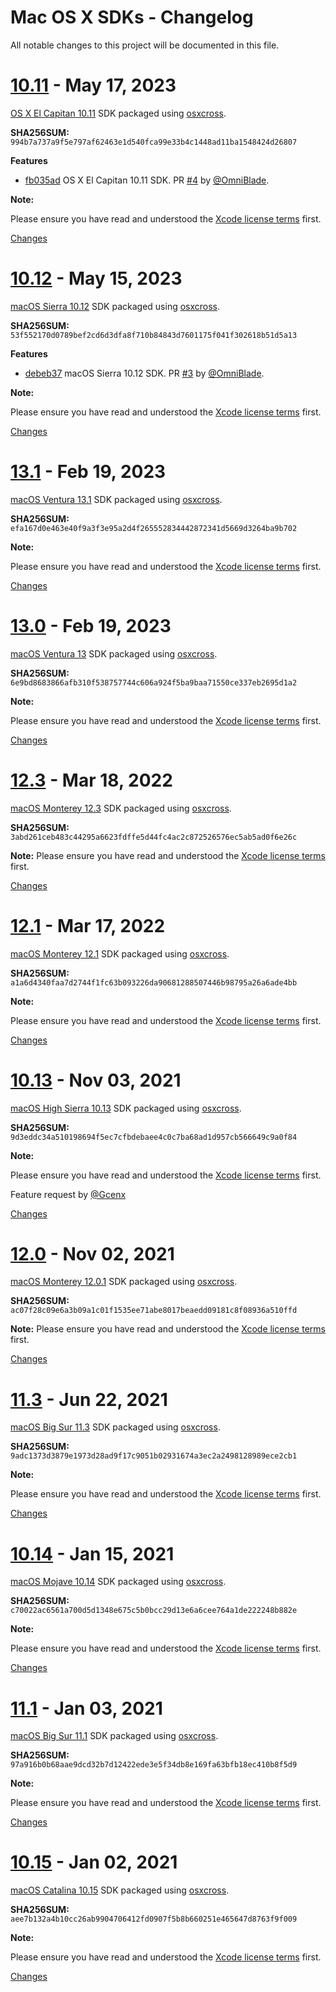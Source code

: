 # Mac OS X SDKs - Changelog

All notable changes to this project will be documented in this file.

<a name="10.11"></a>

# [10.11](https://github.com/joseluisq/macosx-sdks/releases/tag/10.11) - May 17, 2023

[OS X El Capitan 10.11](https://en.wikipedia.org/wiki/OS_X_El_Capitan) SDK packaged using [osxcross](https://github.com/tpoechtrager/osxcross#packaging-the-sdk).

**SHA256SUM:** `994b7a737a9f5e797af62463e1d540fca99e33b4c1448ad11ba1548424d26807`

__Features__

- [fb035ad](https://github.com/joseluisq/macosx-sdks/commit/fb035ad0ee0f0efdfd3d701d850baaa274793001) OS X El Capitan 10.11 SDK. PR [#4](https://github.com/joseluisq/macosx-sdks/pull/4) by [@OmniBlade](https://github.com/OmniBlade).

__Note:__

Please ensure you have read and understood the [Xcode license terms](https://www.apple.com/legal/sla/docs/xcode.pdf) first.

[Changes][10.11]

<a name="10.11"></a>

# [10.12](https://github.com/joseluisq/macosx-sdks/releases/tag/10.12) - May 15, 2023

[macOS Sierra 10.12](https://en.wikipedia.org/wiki/MacOS_Sierra) SDK packaged using [osxcross](https://github.com/tpoechtrager/osxcross#packaging-the-sdk).

**SHA256SUM:** `53f552170d0789bef2cd6d3dfa8f710b84843d7601175f041f302618b51d5a13`

__Features__

- [debeb37](https://github.com/joseluisq/macosx-sdks/commit/debeb3718ad2f41d1971f1247bb3ae3e1cfd0cd3) macOS Sierra 10.12 SDK. PR [#3](https://github.com/joseluisq/macosx-sdks/pull/3) by [@OmniBlade](https://github.com/OmniBlade).

__Note:__

Please ensure you have read and understood the [Xcode license terms](https://www.apple.com/legal/sla/docs/xcode.pdf) first.

[Changes][10.12]

<a name="13.1"></a>

# [13.1](https://github.com/joseluisq/macosx-sdks/releases/tag/13.1) - Feb 19, 2023

[macOS Ventura 13.1](https://developer.apple.com/documentation/macos-release-notes/macos-13_1-release-notes) SDK packaged using [osxcross](https://github.com/tpoechtrager/osxcross#packaging-the-sdk).

**SHA256SUM:** `efa167d0e463e40f9a3f3e95a2d4f265552834442872341d5669d3264ba9b702`

__Note:__

Please ensure you have read and understood the [Xcode license terms](https://www.apple.com/legal/sla/docs/xcode.pdf) first.

[Changes][13.1]

<a name="13.0"></a>

# [13.0](https://github.com/joseluisq/macosx-sdks/releases/tag/13.0) - Feb 19, 2023

[macOS Ventura 13](https://developer.apple.com/documentation/macos-release-notes/macos-13-release-notes) SDK packaged using [osxcross](https://github.com/tpoechtrager/osxcross#packaging-the-sdk).

**SHA256SUM:** `6e9bd8683866afb310f538757744c606a924f5ba9baa71550ce337eb2695d1a2`

__Note:__

Please ensure you have read and understood the [Xcode license terms](https://www.apple.com/legal/sla/docs/xcode.pdf) first.

[Changes][13.0]

<a name="12.3"></a>

# [12.3](https://github.com/joseluisq/macosx-sdks/releases/tag/12.3) - Mar 18, 2022

[macOS Monterey 12.3](https://developer.apple.com/documentation/macos-release-notes/macos-12_3-release-notes) SDK packaged using [osxcross](https://github.com/tpoechtrager/osxcross#packaging-the-sdk).

**SHA256SUM:** `3abd261ceb483c44295a6623fdffe5d44fc4ac2c872526576ec5ab5ad0f6e26c`

__Note:__
Please ensure you have read and understood the [Xcode license terms](https://www.apple.com/legal/sla/docs/xcode.pdf) first.

[Changes][12.3]

<a name="12.1"></a>

# [12.1](https://github.com/joseluisq/macosx-sdks/releases/tag/12.1) - Mar 17, 2022

[macOS Monterey 12.1](https://developer.apple.com/documentation/macos-release-notes/macos-12_1-release-notes) SDK packaged using [osxcross](https://github.com/tpoechtrager/osxcross#packaging-the-sdk).

**SHA256SUM:** `a1a6d4340faa7d2744f1fc63b093226da90681288507446b98795a26a6ade4bb`

__Note:__

Please ensure you have read and understood the [Xcode license terms](https://www.apple.com/legal/sla/docs/xcode.pdf) first.

[Changes][12.1]

<a name="10.13"></a>

# [10.13](https://github.com/joseluisq/macosx-sdks/releases/tag/10.13) - Nov 03, 2021

[macOS High Sierra 10.13](https://en.wikipedia.org/wiki/MacOS_High_Sierra) SDK packaged using [osxcross](https://github.com/tpoechtrager/osxcross#packaging-the-sdk).

**SHA256SUM:** `9d3eddc34a510198694f5ec7cfbdebaee4c0c7ba68ad1d957cb566649c9a0f84`

__Note:__

Please ensure you have read and understood the [Xcode license terms](https://www.apple.com/legal/sla/docs/xcode.pdf) first.

Feature request by [@Gcenx](https://github.com/Gcenx)

[Changes][10.13]

<a name="12.0"></a>

# [12.0](https://github.com/joseluisq/macosx-sdks/releases/tag/12.0) - Nov 02, 2021

[macOS Monterey 12.0.1](https://developer.apple.com/documentation/macos-release-notes/macos-12_0_1-release-notes) SDK packaged using [osxcross](https://github.com/tpoechtrager/osxcross#packaging-the-sdk).

**SHA256SUM:** `ac07f28c09e6a3b09a1c01f1535ee71abe8017beaedd09181c8f08936a510ffd`

__Note:__
Please ensure you have read and understood the [Xcode license terms](https://www.apple.com/legal/sla/docs/xcode.pdf) first.

[Changes][12.0]

<a name="11.3"></a>

# [11.3](https://github.com/joseluisq/macosx-sdks/releases/tag/11.3) - Jun 22, 2021

[macOS Big Sur 11.3](https://developer.apple.com/documentation/macos-release-notes/macos-big-sur-11_3-release-notes) SDK packaged using [osxcross](https://github.com/tpoechtrager/osxcross#packaging-the-sdk).

**SHA256SUM:** `9adc1373d3879e1973d28ad9f17c9051b02931674a3ec2a2498128989ece2cb1`

__Note:__

Please ensure you have read and understood the [Xcode license terms](https://www.apple.com/legal/sla/docs/xcode.pdf) first.

[Changes][11.3]

<a name="10.14"></a>

# [10.14](https://github.com/joseluisq/macosx-sdks/releases/tag/10.14) - Jan 15, 2021

[macOS Mojave 10.14](https://developer.apple.com/documentation/macos-release-notes/macos-mojave-10_14-release-notes) SDK packaged using [osxcross](https://github.com/tpoechtrager/osxcross#packaging-the-sdk).

**SHA256SUM:** `c70022ac6561a700d5d1348e675c5b0bcc29d13e6a6cee764a1de222248b882e`

__Note:__

Please ensure you have read and understood the [Xcode license terms](https://www.apple.com/legal/sla/docs/xcode.pdf) first.

[Changes][10.14]

<a name="11.1"></a>

# [11.1](https://github.com/joseluisq/macosx-sdks/releases/tag/11.1) - Jan 03, 2021

[macOS Big Sur 11.1](https://developer.apple.com/documentation/macos-release-notes/macos-big-sur-11_1-release-notes) SDK packaged using [osxcross](https://github.com/tpoechtrager/osxcross#packaging-the-sdk).

**SHA256SUM:** `97a916b0b68aae9dcd32b7d12422ede3e5f34db8e169fa63bfb18ec410b8f5d9`

__Note:__

Please ensure you have read and understood the [Xcode license terms](https://www.apple.com/legal/sla/docs/xcode.pdf) first.

[Changes][11.1]

<a name="10.15"></a>

# [10.15](https://github.com/joseluisq/macosx-sdks/releases/tag/10.15) - Jan 02, 2021

[macOS Catalina 10.15](https://developer.apple.com/documentation/macos-release-notes/macos-catalina-10_15-release-notes) SDK packaged using [osxcross](https://github.com/tpoechtrager/osxcross#packaging-the-sdk).

**SHA256SUM:** `aee7b132a4b10cc26ab9904706412fd0907f5b8b660251e465647d8763f9f009`

__Note:__

Please ensure you have read and understood the [Xcode license terms](https://www.apple.com/legal/sla/docs/xcode.pdf) first.

[Changes][10.15]

[10.11]: https://github.com/joseluisq/macosx-sdks/compare/10.12...10.11
[10.12]: https://github.com/joseluisq/macosx-sdks/compare/13.1...10.12
[13.1]: https://github.com/joseluisq/macosx-sdks/compare/13.0...13.1
[13.0]: https://github.com/joseluisq/macosx-sdks/compare/12.3...13.0
[12.3]: https://github.com/joseluisq/macosx-sdks/compare/12.1...12.3
[12.1]: https://github.com/joseluisq/macosx-sdks/compare/10.13...12.1
[10.13]: https://github.com/joseluisq/macosx-sdks/compare/12.0...10.13
[12.0]: https://github.com/joseluisq/macosx-sdks/compare/11.3...12.0
[11.3]: https://github.com/joseluisq/macosx-sdks/compare/10.14...11.3
[10.14]: https://github.com/joseluisq/macosx-sdks/compare/11.1...10.14
[11.1]: https://github.com/joseluisq/macosx-sdks/compare/10.15...11.1
[10.15]: https://github.com/joseluisq/macosx-sdks/tree/10.15
